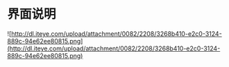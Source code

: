 # 界面说明 #

![http://dl.iteye.com/upload/attachment/0082/2208/3268b410-e2c0-3124-889c-94e62ee80815.png](http://dl.iteye.com/upload/attachment/0082/2208/3268b410-e2c0-3124-889c-94e62ee80815.png)